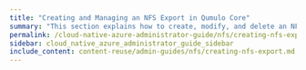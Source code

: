 ```yaml
---
title: "Creating and Managing an NFS Export in Qumulo Core"
summary: "This section explains how to create, modify, and delete an NFS export by using the Qumulo Core Web UI."
permalink: /cloud-native-azure-administrator-guide/nfs/creating-nfs-export.html
sidebar: cloud_native_azure_administrator_guide_sidebar
include_content: content-reuse/admin-guides/nfs/creating-nfs-export.md
---
```


